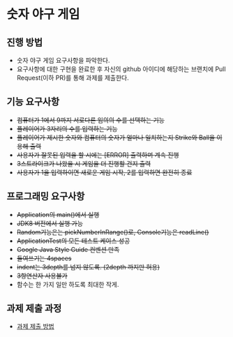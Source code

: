 # 숫자 야구 게임
## 진행 방법
* 숫자 야구 게임 요구사항을 파악한다.
* 요구사항에 대한 구현을 완료한 후 자신의 github 아이디에 해당하는 브랜치에 Pull Request(이하 PR)를 통해 과제를 제출한다.

## 기능 요구사항
- ~~컴퓨터가 1에서 9까지 서로다른 임의의 수를 선택하는 기능~~
- ~~플레이어가 3자리의 수를 입력하는 기능~~
- ~~플레이어가 제시한 숫자와 컴퓨터의 숫자가 얼마나 일치하는지 Strike와 Ball을 이용해 출력~~
- ~~사용자가 잘못된 입력을 할 시에는 [ERROR] 출력하며 계속 진행~~
- ~~3스트라이크가 나왔을 시 게임을 더 진행할 건지 출력~~
- ~~사용자가 1을 입력하이면 새로운 게임 시작, 2를 입력하면 완전히 종료~~

## 프로그래밍 요구사항
- ~~Application의 main()에서 실행~~
- ~~JDK8 버전에서 실행 가능~~
- ~~Random기능은는 pickNumberInRange()로, Console기능은 readLine()~~
- ~~ApplicationTest의 모든 테스트 케이스 성공~~
- ~~Google Java Style Guide 컨벤션 만족~~
- ~~들여쓰기는 4spaces~~
- ~~indent는 3depth를 넘지 않도록. (2depth 까지만 허용)~~
- ~~3항연산자 사용불가~~
- 함수는 한 가지 일만 하도록 최대한 작게.

## 과제 제출 과정
* [과제 제출 방법](https://github.com/next-step/nextstep-docs/tree/master/precourse)

